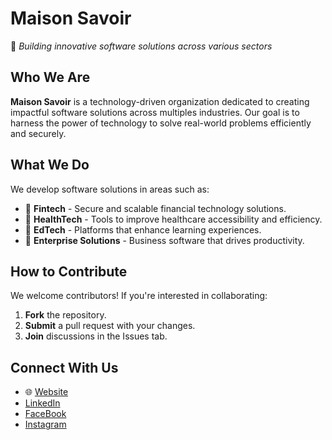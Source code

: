 # Maison Savoir

🚀 *Building innovative software solutions across various sectors*

## Who We Are

**Maison Savoir** is a technology-driven organization dedicated to creating impactful software solutions across multiples industries. Our goal is to harness the power of technology to solve real-world problems efficiently and securely.

## What We Do

We develop software solutions in areas such as:

- 🏦 **Fintech** - Secure and scalable financial technology solutions.
- 🏥 **HealthTech** - Tools to improve healthcare accessibility and efficiency.
- 🏫 **EdTech** - Platforms that enhance learning experiences.
- 🏢 **Enterprise Solutions** - Business software that drives productivity.
  
## How to Contribute

We welcome contributors! If you're interested in collaborating:

1. **Fork** the repository.
2. **Submit** a pull request with your changes.
3. **Join** discussions in the Issues tab.

## Connect With Us

- 🌐 [Website](https://maisonsavoir.com)
- [LinkedIn](loading.com)
- [FaceBook](loading.com)
- [Instagram](loading.com)

